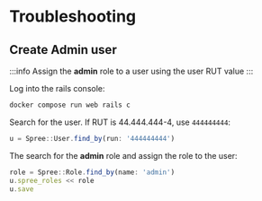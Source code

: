 # Troubleshooting

## Create Admin user

:::info
Assign the **admin** role to a user using the user RUT value
:::

Log into the rails console:

```jsx
docker compose run web rails c
```

Search for the user. If RUT is 44.444.444-4, use `444444444`:

```jsx
u = Spree::User.find_by(run: '444444444')
```

The search for the **admin** role and assign the role to the user:

```jsx
role = Spree::Role.find_by(name: 'admin')
u.spree_roles << role
u.save
```

